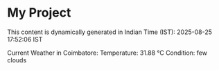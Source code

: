 # My Project

This content is dynamically generated in Indian Time (IST): 2025-08-25 17:52:06 IST


Current Weather in Coimbatore:
Temperature: 31.88 °C
Condition: few clouds
